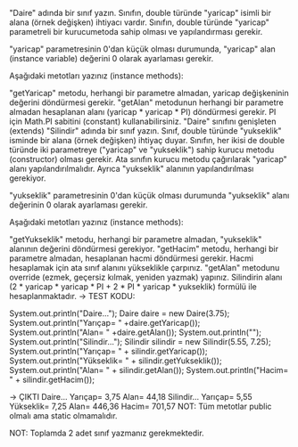 "Daire" adında bir sınıf yazın. Sınıfın, double türünde "yaricap" isimli bir alana (örnek değişken) ihtiyacı vardır.
Sınıfın, double türünde "yaricap" parametreli bir kurucumetoda sahip olması ve yapılandırması gerekir.

"yaricap" parametresinin 0'dan küçük olması durumunda, "yaricap" alan (instance variable) değerini 0 olarak ayarlaması gerekir.

Aşağıdaki metotları yazınız (instance methods):

"getYaricap" metodu, herhangi bir parametre almadan, yaricap değişkeninin değerini döndürmesi gerekir.
"getAlan" metodunun herhangi bir parametre almadan hesaplanan alanı (yaricap * yaricap * PI) döndürmesi gerekir. PI için Math.PI sabitini (constant) kullanabilirsiniz.
"Daire" sınıfını genişleten (extends) "Silindir" adında bir sınıf yazın. Sınıf, double türünde "yukseklik" isminde bir alana (örnek değişken) ihtiyaç duyar.
Sınıfın, her ikisi de double türünde iki parametreye ("yaricap" ve "yukseklik") sahip kurucu metodu (constructor) olması gerekir. Ata sınıfın kurucu metodu çağırılarak "yaricap" alanı yapılandırılmalıdır. Ayrıca "yukseklik" alanının yapılandırılması gerekiyor.

"yukseklik" parametresinin 0'dan küçük olması durumunda "yukseklik" alanı değerinin 0 olarak ayarlaması gerekir.

Aşağıdaki metotları yazınız (instance methods):

"getYukseklik" metodu, herhangi bir parametre almadan, "yukseklik" alanının değerini döndürmesi gerekiyor.
"getHacim" metodu, herhangi bir parametre almadan, hesaplanan hacmi döndürmesi gerekir. Hacmi hesaplamak için ata sınıf alanını yükseklikle çarpınız.
"getAlan" metodunu override (ezmek, geçersiz kılmak, yeniden yazmak) yapınız. Silindirin alanı (2 * yaricap * yaricap * PI + 2 * PI * yaricap * yukseklik) formülü ile hesaplanmaktadır.
→ TEST KODU:

System.out.println("Daire..."); Daire daire = new Daire(3.75); System.out.println("Yarıçap= " +daire.getYaricap()); System.out.println("Alan= " +daire.getAlan()); System.out.println(""); System.out.println("Silindir..."); Silindir silindir = new Silindir(5.55, 7.25); System.out.println("Yarıçap= " + silindir.getYaricap()); System.out.println("Yükseklik= " + silindir.getYukseklik()); System.out.println("Alan= " + silindir.getAlan()); System.out.println("Hacim= " + silindir.getHacim());

→ ÇIKTI Daire... Yarıçap= 3,75 Alan= 44,18
Silindir... Yarıçap= 5,55 Yükseklik= 7,25 Alan= 446,36 Hacim= 701,57
NOT: Tüm metotlar public olmalı ama static olmamalıdır.

NOT: Toplamda 2 adet sınıf yazmanız gerekmektedir.